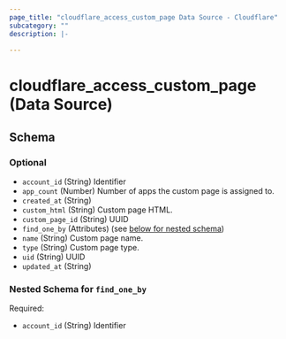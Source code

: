 ```yaml
---
page_title: "cloudflare_access_custom_page Data Source - Cloudflare"
subcategory: ""
description: |-
  
---
```


# cloudflare_access_custom_page (Data Source)




<!-- schema generated by tfplugindocs -->
## Schema

### Optional

- `account_id` (String) Identifier
- `app_count` (Number) Number of apps the custom page is assigned to.
- `created_at` (String)
- `custom_html` (String) Custom page HTML.
- `custom_page_id` (String) UUID
- `find_one_by` (Attributes) (see [below for nested schema](#nestedatt--find_one_by))
- `name` (String) Custom page name.
- `type` (String) Custom page type.
- `uid` (String) UUID
- `updated_at` (String)

<a id="nestedatt--find_one_by"></a>
### Nested Schema for `find_one_by`

Required:

- `account_id` (String) Identifier


